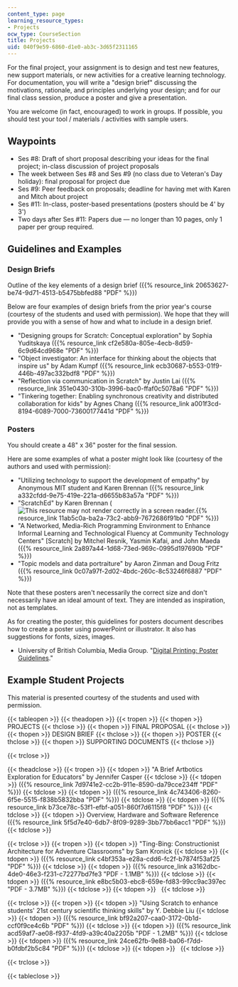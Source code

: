 ```yaml
---
content_type: page
learning_resource_types:
- Projects
ocw_type: CourseSection
title: Projects
uid: 040f9e59-6860-d1e0-ab3c-3d65f2311165
---
```


For the final project, your assignment is to design and test new features, new support materials, or new activities for a creative learning technology. For documentation, you will write a "design brief" discussing the motivations, rationale, and principles underlying your design; and for our final class session, produce a poster and give a presentation.

You are welcome (in fact, encouraged) to work in groups. If possible, you should test your tool / materials / activities with sample users.

Waypoints
---------

*   Ses #8: Draft of short proposal describing your ideas for the final project; in-class discussion of project proposals
*   The week between Ses #8 and Ses #9 (no class due to Veteran's Day holiday): final proposal for project due
*   Ses #9: Peer feedback on proposals; deadline for having met with Karen and Mitch about project
*   Ses #11: In-class, poster-based presentations (posters should be 4' by 3')
*   Two days after Ses #11: Papers due — no longer than 10 pages, only 1 paper per group required.

Guidelines and Examples
-----------------------

### Design Briefs

Outline of the key elements of a design brief ({{% resource_link 20653627-be74-9d71-4513-b5475bbfed88 "PDF" %}})

Below are four examples of design briefs from the prior year's course (courtesy of the students and used with permission). We hope that they will provide you with a sense of how and what to include in a design brief.

*   "Designing groups for Scratch: Conceptual exploration" by Sophia Yuditskaya ({{% resource_link cf2e580a-805e-4ecb-8d59-6c9d64cd968e "PDF" %}})
*   "Object investigator: An interface for thinking about the objects that inspire us" by Adam Kumpf ({{% resource_link ecb30687-b553-01f9-446b-497ac332bdf8 "PDF" %}})
*   "Reflection via communication in Scratch" by Justin Lai ({{% resource_link 351e0430-310b-3996-bac0-ffaf0c5078a6 "PDF" %}})
*   "Tinkering together: Enabling synchronous creativity and distributed collaboration for kids" by Agnes Chang ({{% resource_link a001f3cd-8194-6089-7000-73600177441d "PDF" %}})

### Posters

You should create a 48" x 36" poster for the final session.

Here are some examples of what a poster might look like (courtesy of the authors and used with permission):

*   "Utilizing technology to support the development of empathy" by Anonymous MIT student and Karen Brennan ({{% resource_link a332cfdd-9e75-419e-221a-d6655b83a57a "PDF" %}})
*   "ScratchEd" by Karen Brennan (![This resource may not render correctly in a screen reader.](/images/inacessible.gif){{% resource_link 11ab5c0a-ba2a-73c2-abb9-7672686f91b0 "PDF" %}})
*   "A Networked, Media-Rich Programming Environment to Enhance Informal Learning and Technological Fluency at Community Technology Centers" \[Scratch\] by Mitchel Resnik, Yasmin Kafai, and John Maeda ({{% resource_link 2a897a44-1d68-73ed-969c-0995d197690b "PDF" %}})
*   "Topic models and data portraiture" by Aaron Zinman and Doug Fritz ({{% resource_link 0c07a97f-2d02-4bdc-260c-8c53246f6887 "PDF" %}})

Note that these posters aren't necessarily the correct size and don't necessarily have an ideal amount of text. They are intended as inspiration, not as templates.

As for creating the poster, this guidelines for posters document describes how to create a poster using powerPoint or illustrator. It also has suggestions for fonts, sizes, images.

*   University of British Columbia, Media Group. "[Digital Printing: Poster Guidelines](https://it.ubc.ca/services/desktop-print-services/printing-services/guidelines-and-tips)."

Example Student Projects
------------------------

This material is presented courtesy of the students and used with permission.

{{< tableopen >}}
{{< theadopen >}}
{{< tropen >}}
{{< thopen >}}
PROJECTS
{{< thclose >}}
{{< thopen >}}
FINAL PROPOSAL
{{< thclose >}}
{{< thopen >}}
DESIGN BRIEF
{{< thclose >}}
{{< thopen >}}
POSTER
{{< thclose >}}
{{< thopen >}}
SUPPORTING DOCUMENTS
{{< thclose >}}

{{< trclose >}}

{{< theadclose >}}
{{< tropen >}}
{{< tdopen >}}
"A Brief Artbotics Exploration for Educators" by Jennifer Casper
{{< tdclose >}}
{{< tdopen >}}
({{% resource_link 7d9741e2-cc2b-911e-8590-da79cce234ff "PDF" %}})
{{< tdclose >}}
{{< tdopen >}}
({{% resource_link 4c743406-8260-6f5e-5515-f838b5832bba "PDF" %}})
{{< tdclose >}}
{{< tdopen >}}
({{% resource_link b73ce78c-53f1-efbf-a051-860f7d6115f8 "PDF" %}})
{{< tdclose >}}
{{< tdopen >}}
Overview, Hardware and Software Reference ({{% resource_link 5f5d7e40-6db7-8f09-9289-3bb77bb6acc1 "PDF" %}})
{{< tdclose >}}

{{< trclose >}}
{{< tropen >}}
{{< tdopen >}}
"Ting-Bing: Constructionist Architecture for Adventure Classrooms" by Sam Kronick
{{< tdclose >}}
{{< tdopen >}}
({{% resource_link c4bf353a-e28a-cdd6-fc2f-b7874f53af25 "PDF" %}})
{{< tdclose >}}
{{< tdopen >}}
({{% resource_link a3162dbc-4de0-46e3-f231-c72277bd7fe3 "PDF - 1.1MB" %}})
{{< tdclose >}}
{{< tdopen >}}
({{% resource_link e8bc5b03-ebc8-659e-fd83-99cc9ac397ec "PDF - 3.7MB" %}})
{{< tdclose >}}
{{< tdopen >}}
 
{{< tdclose >}}

{{< trclose >}}
{{< tropen >}}
{{< tdopen >}}
"Using Scratch to enhance students' 21st century scientific thinking skills" by Y. Debbie Liu
{{< tdclose >}}
{{< tdopen >}}
({{% resource_link bf92a207-caa0-3172-0b1d-ccf0f9ce4c6b "PDF" %}})
{{< tdclose >}}
{{< tdopen >}}
({{% resource_link acd59af7-ae08-f937-4fd9-a39c40a2205b "PDF - 1.2MB" %}})
{{< tdclose >}}
{{< tdopen >}}
({{% resource_link 24ce62fb-9e88-ba06-f7dd-b0fdbf2b5c84 "PDF" %}})
{{< tdclose >}}
{{< tdopen >}}
 
{{< tdclose >}}

{{< trclose >}}

{{< tableclose >}}